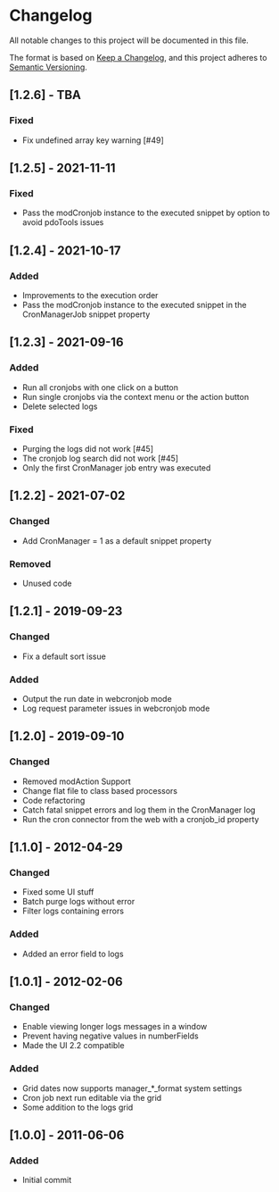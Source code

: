 # Changelog

All notable changes to this project will be documented in this file.

The format is based on [Keep a Changelog](https://keepachangelog.com/en/1.0.0/),
and this project adheres to [Semantic Versioning](https://semver.org/spec/v2.0.0.html).

## [1.2.6] - TBA

### Fixed

- Fix undefined array key warning [#49]

## [1.2.5] - 2021-11-11

### Fixed

- Pass the modCronjob instance to the executed snippet by option to avoid pdoTools issues

## [1.2.4] - 2021-10-17

### Added

- Improvements to the execution order
- Pass the modCronjob instance to the executed snippet in the CronManagerJob snippet property

## [1.2.3] - 2021-09-16

### Added

- Run all cronjobs with one click on a button
- Run single cronjobs via the context menu or the action button
- Delete selected logs

### Fixed

- Purging the logs did not work [#45]
- The cronjob log search did not work [#45]
- Only the first CronManager job entry was executed

## [1.2.2] - 2021-07-02

### Changed

- Add CronManager = 1 as a default snippet property

### Removed

- Unused code

## [1.2.1] - 2019-09-23

### Changed

- Fix a default sort issue

### Added

- Output the run date in webcronjob mode
- Log request parameter issues in webcronjob mode

## [1.2.0] - 2019-09-10

### Changed

- Removed modAction Support
- Change flat file to class based processors
- Code refactoring
- Catch fatal snippet errors and log them in the CronManager log
- Run the cron connector from the web with a cronjob_id property

## [1.1.0] - 2012-04-29

### Changed

- Fixed some UI stuff
- Batch purge logs without error
- Filter logs containing errors

### Added

- Added an error field to logs

## [1.0.1] - 2012-02-06

### Changed

- Enable viewing longer logs messages in a window
- Prevent having negative values in numberFields
- Made the UI 2.2 compatible

### Added

- Grid dates now supports manager_*_format system settings
- Cron job next run editable via the grid
- Some addition to the logs grid

## [1.0.0] - 2011-06-06

### Added

- Initial commit
